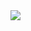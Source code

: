 <a href="https://portal.azure.com/#create/Microsoft.Template/uri/https%3A%2F%2Fraw.githubusercontent.com%2FArrowFi-Tech-Insights%2FWvdDemo%2Fmaster%2Ftemplate.json" target="_blank">
    <img src="https://aka.ms/deploytoazurebutton"/>